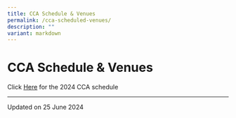 ```yaml
---
title: CCA Schedule & Venues
permalink: /cca-scheduled-venues/
description: ""
variant: markdown
---
```

CCA Schedule & Venues
===================

Click [Here](/files/CCA_Schedule__2024_SEM_2_1.pdf) for the 2024 CCA schedule

------------------
Updated on 25 June 2024